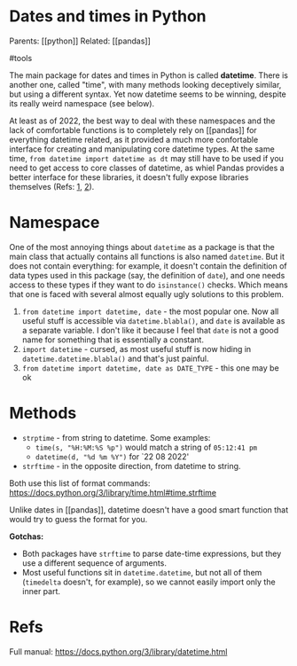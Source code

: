 # Dates and times in Python

Parents: [[python]]
Related: [[pandas]]

#tools


The main package for dates and times in Python is called **datetime**. There is another one, called "time", with many methods looking deceptively similar, but using a different syntax. Yet now datetime seems to be winning, despite its really weird namespace (see below).

At least as of 2022, the best way to deal with these namespaces and the lack of comfortable functions is to completely rely on [[pandas]] for everything datetime related, as it provided a much more confortable interface for creating and manipulating core datetime types. At the same time, `from datetime import datetime as dt` may still have to be used if you need to get access to core classes of datetime, as whiel Pandas provides a better interface for these libraries, it doesn't fully expose libraries themselves (Refs: [1](https://gitlab.tudelft.nl/rhenning/ANTS-model/-/issues/28), [2](https://stackoverflow.com/questions/60856866/why-was-datetime-removed-from-pandas-1-0#:~:text=%22FutureWarning%3A%20The%20pandas.,Import%20from%20datetime%20module%20instead.%22)).

# Namespace

One of the most annoying things about `datetime` as a package is that the main class that actually contains all functions is also named `datetime`. But it does not contain everything: for example, it doesn't contain the definition of data types used in this package (say, the definition of `date`), and one needs access to these types if they want to do `isinstance()` checks. Which means that one is faced with several almost equally ugly solutions to this problem.

1. `from datetime import datetime, date` - the most popular one. Now all useful stuff is accessible via `datetime.blabla()`, and `date` is available as a separate variable. I don't like it because I feel that `date` is not a good name for something that is essentially a constant.
2. `import datetime` - cursed, as most useful stuff is now hiding in `datetime.datetime.blabla()` and that's just painful.
3. `from datetime import datetime, date as DATE_TYPE` - this one may be ok

# Methods

* `strptime` - from string to datetime. Some examples:
    *  `time(s, "%H:%M:%S %p")` would match a string of `05:12:41 pm`
    *  `datetime(d, "%d %m %Y")` for `22 08 2022'
* `strftime` - in the opposite direction, from datetime to string. 

Both use this list of format commands: https://docs.python.org/3/library/time.html#time.strftime

Unlike dates in [[pandas]], datetime doesn't have a good smart function that would try to guess the format for you.

**Gotchas:**
* Both packages have `strftime` to parse date-time expressions, but they use a different sequence of arguments.
* Most useful functions sit in `datetime.datetime`, but not all of them (`timedelta` doesn't, for example), so we cannot easily import only the inner part.

# Refs

Full manual:
https://docs.python.org/3/library/datetime.html